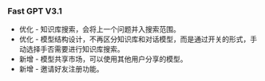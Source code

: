 ### Fast GPT V3.1

- 优化 - 知识库搜索，会将上一个问题并入搜索范围。
- 优化 - 模型结构设计，不再区分知识库和对话模型，而是通过开关的形式，手动选择手否需要进行知识库搜索。
- 新增 - 模型共享市场，可以使用其他用户分享的模型。
- 新增 - 邀请好友注册功能。
